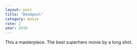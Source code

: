 ```yaml
---
layout: post
title: "Deadpool"
category: movie
rate: 2
year: 2016
---
```


This a masterpiece. The best superhero movie by a long shot.
